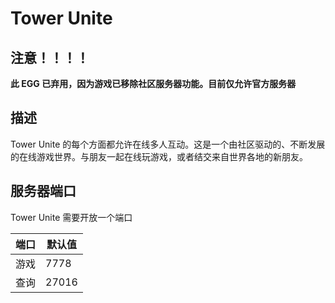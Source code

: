 # Tower Unite

## 注意！！！！
**此 EGG 已弃用，因为游戏已移除社区服务器功能。目前仅允许官方服务器**

## 描述
Tower Unite 的每个方面都允许在线多人互动。这是一个由社区驱动的、不断发展的在线游戏世界。与朋友一起在线玩游戏，或者结交来自世界各地的新朋友。

## 服务器端口

Tower Unite 需要开放一个端口

| 端口    | 默认值 |
|---------|---------|
| 游戏    | 7778    |
| 查询   | 27016   | 